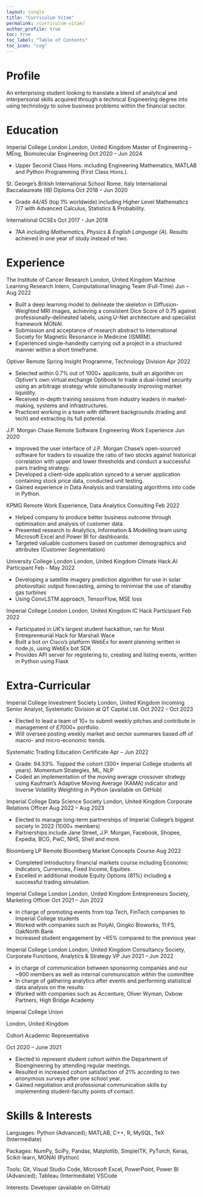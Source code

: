 ```yaml
---
layout: single
title: "Curriculum Vitae"
permalink: /curriculum-vitae/
author_profile: true
toc: true
toc_label: "Table of Contents"
toc_icon: "cog"
---
```


# Profile
An enterprising student looking to translate a blend of analytical and interpersonal skills acquired through a technical Engineering degree into using technology to solve business problems within the financial sector. 

# Education 
Imperial College London London, United Kingdom
Master of Engineering – MEng, Biomolecular Engineering
Oct 2020 – Jun 2024
* Upper Second Class Hons. including Engineering Mathematics, MATLAB and Python Programming (First Class Hons.). 

St. George’s British International School 
Rome, Italy 
International Baccalaureate (IB) Diploma 
Oct 2018 – Jun 2020 
* Grade 44/45 (top 1% worldwide) including Higher Level Mathematics 7/7 with Advanced Calculus, Statistics & Probability. 

International GCSEs 
Oct 2017 - Jun 2018 
* 7A*A including Mathematics, Physics & English Language (A*). Results achieved in one year of study instead of two. 

# Experience 
The Institute of Cancer Research 
London, United Kingdom 
Machine Learning Research Intern, Computational Imaging Team (Full-Time) 
Jun – Aug 2022 
* Built a deep learning model to delineate the skeleton in Diffusion-Weighted MRI images, achieving a consistent Dice Score of 0.75 against professionally-delineated labels, using U-Net architecture and specialist framework MONAI. 
* Submission and acceptance of research abstract to International Society for Magnetic Resonance in Medicine (ISMRM).
* Experienced single-handedly carrying out a project in a structured manner within a short timeframe. 

Optiver 
Remote 
Spring Insight Programme, Technology Division 
Apr 2022 
* Selected within 0.7% out of 1000+ applicants, built an algorithm on Optiver’s own virtual exchange Optibook to trade a dual-listed security using an arbitrage strategy while simultaneously improving market liquidity. 
* Received in-depth training sessions from industry leaders in market-making, systems and infrastructures. 
* Practiced working in a team with different backgrounds (trading and tech) and extracting its full potential. 

J.P. Morgan Chase 
Remote 
Software Engineering Work Experience 
Jun 2020
* Improved the user interface of J.P. Morgan Chase’s open-sourced software for traders to visualize the ratio of two stocks against historical correlation with upper and lower thresholds and conduct a successful pairs trading strategy. 
* Developed a client-side application synced to a server application containing stock price data, conducted unit testing. 
* Gained experience in Data Analysis and translating algorithms into code in Python.

KPMG 
Remote 
Work Experience, Data Analytics Consulting 
Feb 2022 
* Helped company to produce better business outcome through optimisation and analysis of customer data.
* Presented research to Analytics, Information & Modelling team using Microsoft Excel and Power BI for dashboards.
* Targeted valuable customers based on customer demographics and attributes (Customer Segmentation) 

University College London
London, United Kingdom
Climate Hack.AI Participant
Feb - May 2022 
* Developing a satellite imagery prediction algorithm for use in solar photovoltaic output forecasting, aiming to minimise the use of standby gas turbines 
* Using ConvLSTM approach, TensorFlow, MSE loss 

Imperial College London 
London, United Kingdom
IC Hack Participant
Feb 2022 
* Participated in UK’s largest student hackathon, ran for Most Entrepreneurial Hack for Marshall Wace 
* Built a bot on Cisco’s platform WebEx for event planning written in node.js, using WebEx bot SDK 
* Provides API server for registering to, creating and listing events, written in Python using Flask 

# Extra-Curricular
Imperial College Investment Society 
London, United Kingdom 
Incoming Senior Analyst, Systematic Division at QT Capital Ltd. 
Oct 2022 – Oct 2023 
* Elected to lead a team of 10+ to submit weekly pitches and contribute in management of £7000+ portfolio.
* Will oversee posting weekly market and sector summaries based off of macro- and micro-economic trends. 

Systematic Trading Education Certificate 
Apr – Jun 2022 
* Grade: 94.33%. Topped the cohort (300+ Imperial College students all years). Momentum Strategies, ML, NLP 
* Coded an implementation of the moving average crossover strategy using Kaufman’s Adaptive Moving Average (KAMA) indicator and Inverse Volatility Weighting in Python (available on GitHub)

Imperial College Data Science Society 
London, United Kingdom 
Corporate Relations Officer 
Aug 2022 – Aug 2023 
* Elected to manage long-term partnerships of Imperial College’s biggest society in 2022 (1000+ members)
* Partnerships include Jane Street, J.P. Morgan, Facebook, Shopee, Expedia, BCG, PwC, NHS, Shell and more.

Bloomberg LP
Remote
Bloomberg Market Concepts Course 
Aug 2022 
* Completed introductory financial markets course including Economic Indicators, Currencies, Fixed Income, Equities. 
* Excelled in additional module Equity Options (81%) including a successful trading simulation. 

Imperial College London 
London, United Kingdom
Entrepreneurs Society, Marketing Officer 
Oct 2021 – Jun 2022 
* In charge of promoting events from top Tech, FinTech companies to Imperial College students 
* Worked with companies such as PolyAI, Gingko Bioworks, 11:FS, OakNorth Bank 
* Increased student engagement by ~65% compared to the previous year 

Imperial College London 
London, United Kingdom
Consultancy Society, Corporate Functions, Analytics & Strategy VP 
Jun 2021 – Jun 2022 
* In charge of communication between sponsoring companies and our ~900 members as well as internal communication within the committee 
* In charge of gathering analytics after events and performing statistical data analysis on the results 
* Worked with companies such as Accenture, Oliver Wyman, Oxbow Partners, High Bridge Academy

Imperial College Union 

London, United Kingdom 

Cohort Academic Representative 

Oct 2020 – June 2021 

* Elected to represent student cohort within the Department of Bioengineering by attending regular meetings. 
* Resulted in increased cohort satisfaction of 21% according to two anonymous surveys after one school year. 
* Gained negotiation and professional communication skills by implementing student-faculty points of contact. 

# Skills & Interests 
Languages: Python (Advanced); MATLAB, C++, R, MySQL, TeX (Intermediate)

Packages: NumPy, SciPy, Pandas, Matplotlib, SimpleITK, PyTorch, Keras, Scikit-learn, MONAI (Python)

Tools: Git, Visual Studio Code, Microsoft Excel, PowerPoint, Power BI (Advanced); Tableau (Intermediate) VSCode

Interests: Developer (available on GitHub) 
